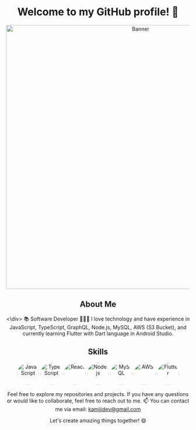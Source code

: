 <h1 align="center">Welcome to my GitHub profile! 👋</h1>
<p align="center">
  <img src="https://cdn.discordapp.com/attachments/917183221375049728/945738819527909386/background.png" alt="Banner" width="722">
</p>
<div align="center">
  <h2>About Me</h2>
<\div>
📚 Software Developer
👩🏻‍💻 I love technology and have experience in JavaScript, TypeScript, GraphQL, Node.js, MySQL, AWS (S3 Bucket), and currently learning Flutter with Dart language in Android Studio.
<div align="center">
  <h2>Skills</h2>
</div>
<p align="center">
  <img src="https://cdn.iconscout.com/icon/free/png-256/javascript-2752148-2284965.png" alt="JavaScript" width="60px" style="border-radius: 50%;">
  <img src="https://cdn.iconscout.com/icon/free/png-256/typescript-1174965.png" alt="TypeScript" width="60px" style="border-radius: 50%;">
  <img src="https://cdn.iconscout.com/icon/free/png-256/react-1-282599.png" alt="React" width="60px" style="border-radius: 50%;">
  <img src="https://cdn.iconscout.com/icon/free/png-256/nodejs-6-569582.png" alt="Node.js" width="60px" style="border-radius: 50%;">
  <img src="https://cdn.iconscout.com/icon/free/png-256/mysql-19-1174939.png" alt="MySQL" width="60px" style="border-radius: 50%;">
  <img src="https://cdn.iconscout.com/icon/free/png-256/amazon-web-services-2-1174997.png" alt="AWS" width="60px" style="border-radius: 50%;">
  <img src="https://cdn.iconscout.com/icon/free/png-256/flutter-2038877-1720090.png" alt="Flutter" width="60px" style="border-radius: 50%;">
</p>

Feel free to explore my repositories and projects. If you have any questions or would like to collaborate, feel free to reach out to me.
📫 You can contact me via email: kamijidev@gmail.com

Let's create amazing things together! 😄

